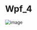 # Wpf_4

![image](https://github.com/VasyaTarn/Wpf_4/assets/126779570/36df1f12-6c75-45b7-819f-3159cdee427c)
